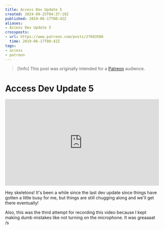 ```yaml
---
title: Access Dev Update 5
created: 2024-09-25T04:37:19Z
published: 2019-06-17T00:42Z
aliases:
- Access Dev Update 5
crossposts:
- url: https://www.patreon.com/posts/27683506
  time: 2019-06-17T00:42Z
tags:
- access
- patreon
---
```


> [!info]
> This post was originally intended for a [Patreon](../tags/patreon.md) audience.

# Access Dev Update 5

<div style="padding:56.25% 0 0 0;position:relative;"><iframe src="https://player.vimeo.com/video/573303900?badge=0&amp;autopause=0&amp;player_id=0&amp;app_id=58479" frameborder="0" allow="autoplay; fullscreen; picture-in-picture; clipboard-write" style="position:absolute;top:0;left:0;width:100%;height:100%;" title="Access Dev Update 5"></iframe></div><script src="https://player.vimeo.com/api/player.js"></script>

Hey skeletons! It's been a while since the last dev update since things have gotten a little busy for me, but things are still chugging along and we'll get there eventually!

Also, this was the third attempt for recording this video because I kept making dumb mistakes like not turning on the microphone. It was greaaaat /s
